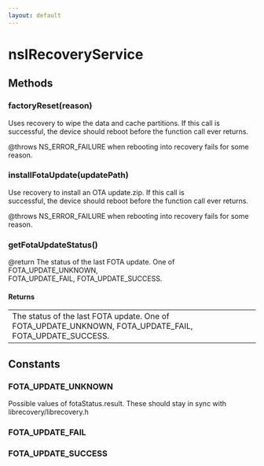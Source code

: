 ```yaml
---
layout: default
---
```


# nsIRecoveryService #

## Methods ##

### factoryReset(reason) ###
  
Uses recovery to wipe the data and cache partitions. If this call is  
successful, the device should reboot before the function call ever returns.  
  
@throws NS_ERROR_FAILURE when rebooting into recovery fails for some reason.  
  

### installFotaUpdate(updatePath) ###
  
Use recovery to install an OTA update.zip. If this call is  
successful, the device should reboot before the function call ever returns.  
  
@throws NS_ERROR_FAILURE when rebooting into recovery fails for some reason.  
  

### getFotaUpdateStatus() ###
  
@return The status of the last FOTA update. One of FOTA_UPDATE_UNKNOWN,  
        FOTA_UPDATE_FAIL, FOTA_UPDATE_SUCCESS.  
  

#### Returns ####

<table>

<tr>
<td>The status of the last FOTA update. One of FOTA_UPDATE_UNKNOWN,  
        FOTA_UPDATE_FAIL, FOTA_UPDATE_SUCCESS.  
</td>
</tr>

</table>

## Constants ##

### FOTA_UPDATE_UNKNOWN ###
  
Possible values of fotaStatus.result. These should stay in sync with  
librecovery/librecovery.h  
  

### FOTA_UPDATE_FAIL ###

### FOTA_UPDATE_SUCCESS ###
